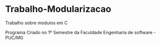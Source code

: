 # Trabalho-Modularizacao
 Trabalho sobre modulos em C

 Programa Criado no 1º Semestre da Faculdade Engenharia de software - PUC/MG